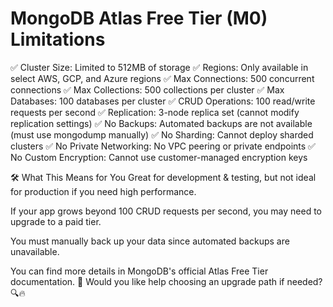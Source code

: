 # MongoDB Atlas Free Tier (M0) Limitations

✅ Cluster Size: Limited to 512MB of storage ✅ Regions: Only available in select AWS, GCP, and Azure regions ✅ Max Connections: 500 concurrent connections ✅ Max Collections: 500 collections per cluster ✅ Max Databases: 100 databases per cluster ✅ CRUD Operations: 100 read/write requests per second ✅ Replication: 3-node replica set (cannot modify replication settings) ✅ No Backups: Automated backups are not available (must use mongodump manually) ✅ No Sharding: Cannot deploy sharded clusters ✅ No Private Networking: No VPC peering or private endpoints ✅ No Custom Encryption: Cannot use customer-managed encryption keys

🛠 What This Means for You
Great for development & testing, but not ideal for production if you need high performance.

If your app grows beyond 100 CRUD requests per second, you may need to upgrade to a paid tier.

You must manually back up your data since automated backups are unavailable.

You can find more details in MongoDB's official Atlas Free Tier documentation. 🚀 Would you like help choosing an upgrade path if needed? 🔍🔥